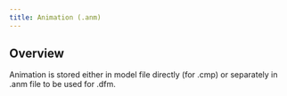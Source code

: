 ```yaml
---
title: Animation (.anm)
---
```


## Overview

Animation is stored either in model file directly (for .cmp) or separately in .anm file to be used for .dfm.
